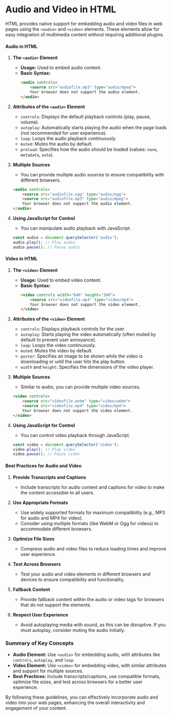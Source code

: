 # Audio and Video in HTML

HTML provides native support for embedding audio and video files in web pages using the `<audio>` and `<video>` elements. These elements allow for easy integration of multimedia content without requiring additional plugins.

#### Audio in HTML

1. **The `<audio>` Element**
   - **Usage:** Used to embed audio content.
   - **Basic Syntax:**
     ```html
     <audio controls>
         <source src="audiofile.mp3" type="audio/mpeg">
         Your browser does not support the audio element.
     </audio>
     ```

2. **Attributes of the `<audio>` Element**
   - `controls`: Displays the default playback controls (play, pause, volume).
   - `autoplay`: Automatically starts playing the audio when the page loads (not recommended for user experience).
   - `loop`: Loops the audio playback continuously.
   - `muted`: Mutes the audio by default.
   - `preload`: Specifies how the audio should be loaded (values: `none`, `metadata`, `auto`).

3. **Multiple Sources**
   - You can provide multiple audio sources to ensure compatibility with different browsers.
   ```html
   <audio controls>
       <source src="audiofile.ogg" type="audio/ogg">
       <source src="audiofile.mp3" type="audio/mpeg">
       Your browser does not support the audio element.
   </audio>
   ```

4. **Using JavaScript for Control**
   - You can manipulate audio playback with JavaScript.
   ```javascript
   const audio = document.querySelector('audio');
   audio.play(); // Play audio
   audio.pause(); // Pause audio
   ```

#### Video in HTML

1. **The `<video>` Element**
   - **Usage:** Used to embed video content.
   - **Basic Syntax:**
     ```html
     <video controls width="640" height="360">
         <source src="videofile.mp4" type="video/mp4">
         Your browser does not support the video element.
     </video>
     ```

2. **Attributes of the `<video>` Element**
   - `controls`: Displays playback controls for the user.
   - `autoplay`: Starts playing the video automatically (often muted by default to prevent user annoyance).
   - `loop`: Loops the video continuously.
   - `muted`: Mutes the video by default.
   - `poster`: Specifies an image to be shown while the video is downloading or until the user hits the play button.
   - `width` and `height`: Specifies the dimensions of the video player.

3. **Multiple Sources**
   - Similar to audio, you can provide multiple video sources.
   ```html
   <video controls>
       <source src="videofile.webm" type="video/webm">
       <source src="videofile.mp4" type="video/mp4">
       Your browser does not support the video element.
   </video>
   ```

4. **Using JavaScript for Control**
   - You can control video playback through JavaScript.
   ```javascript
   const video = document.querySelector('video');
   video.play(); // Play video
   video.pause(); // Pause video
   ```

#### Best Practices for Audio and Video

1. **Provide Transcripts and Captions**
   - Include transcripts for audio content and captions for video to make the content accessible to all users.

2. **Use Appropriate Formats**
   - Use widely supported formats for maximum compatibility (e.g., MP3 for audio and MP4 for video).
   - Consider using multiple formats (like WebM or Ogg for videos) to accommodate different browsers.

3. **Optimize File Sizes**
   - Compress audio and video files to reduce loading times and improve user experience.

4. **Test Across Browsers**
   - Test your audio and video elements in different browsers and devices to ensure compatibility and functionality.

5. **Fallback Content**
   - Provide fallback content within the audio or video tags for browsers that do not support the elements.

6. **Respect User Experience**
   - Avoid autoplaying media with sound, as this can be disruptive. If you must autoplay, consider muting the audio initially.

### Summary of Key Concepts

- **Audio Element:** Use `<audio>` for embedding audio, with attributes like `controls`, `autoplay`, and `loop`.
- **Video Element:** Use `<video>` for embedding video, with similar attributes and support for multiple sources.
- **Best Practices:** Include transcripts/captions, use compatible formats, optimize file sizes, and test across browsers for a better user experience.

By following these guidelines, you can effectively incorporate audio and video into your web pages, enhancing the overall interactivity and engagement of your content.